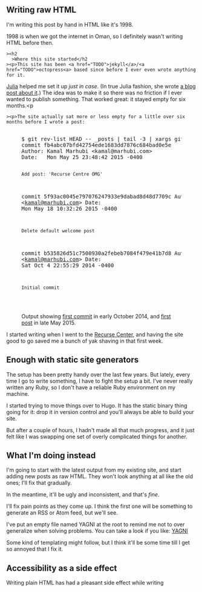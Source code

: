 <!doctype html>
<title
  >Writing raw HTML</title
><article
  ><h1
    >Writing raw HTML</h1
  ><div class="sidenote-container"
    ><p
      >I'm writing this post by hand in HTML like it's 1998.</p
    ><aside
      >1998 is when we got the internet in Oman, so I definitely wasn't writing HTML before then.</aside
  ></div
  
  ><section
    ><h2
      >Where this site started</h2
    ><p>This site has been <a href="TODO">jekyll</a>/<a href="TODO">octopress<a> based since before I ever even wrote anything for it.
<a href="TODO">Julia</a> helped me set it up <em>just in case</em>.
(In true Julia fashion, she wrote <a href="TODO">a blog post about it</a>.)
The idea was to make it so there was no friction if I ever wanted to publish something.
That worked great:
it stayed empty for six months.<p

    ><p>The site actually sat more or less empty for a little over six months before I wrote a post:
<figure role="img" aria-labelledby="git-log-caption">
<pre>
<samp>
$ <kbd>git rev-list HEAD -- _posts | tail -3 | xargs git show -s</kbd>
commit fb4abc07bfd42754ede1683dd7876c684bad0e5e
Author: Kamal Marhubi &lt;kamal@marhubi.com&gt;
Date:   Mon May 25 23:48:42 2015 -0400

    Add post: 'Recurse Centre OMG'

commit 5f93ac0045e797076247933e9dabad8d48d7709c
Author: Kamal Marhubi &lt;kamal@marhubi.com&gt;
Date:   Mon May 18 10:32:26 2015 -0400

    Delete default welcome post

commit b535826d51c7500930a2febeb7084f479e41b7d8
Author: Kamal Marhubi &lt;kamal@marhubi.com&gt;
Date:   Sat Oct 4 22:55:29 2014 -0400

    Initial commit
</samp>
</pre>
<figcaption class="aria-desc" id="git-log-caption">
Output showing <a href="TODO">first commit</a> in early October 2014, and <a href="TODO">first post</a> in late May 2015.
</figcaption>
</figure>

<p>I started writing when I went to the <a href="https://recurse.com/">Recurse Center</a>,
and having the site good to go saved me a bunch of yak shaving in that first week.

</section>



<section>
<h2>Enough with static site generators</h2>

<p>The setup has been pretty handy over the last few years. But lately, every time I go to write something, I have to fight the setup a bit. I've never really written any Ruby, so I don't have a reliable Ruby environment on my machine.

<p>I started trying to move things over to Hugo.
<!-- TODO link hugo -->
It has the static binary thing going for it: drop it in version control and you'll always be able to build your site.

<p>But after a couple of hours,
I hadn't made all that much progress,
and it just felt like I was swapping one set of overly complicated things for another.
</section>

<section>
<h2>What I'm doing instead</h2>
<p>I'm going to start with the latest output from my existing site,
and start adding new posts as raw HTML.
They won't look anything at all like the old ones; I'll fix that gradually.

<p>In the meantime, it'll be ugly and inconsistent, and that's <em>fine</em>.

<p>I'll fix pain points as they come up.
I think the first one will be something to generate an RSS or Atom feed,
but we'll see.

I've put an empty file named YAGNI at the root to remind me not to over generalize when solving problems.
You can take a look if you like: <a href="TODO">YAGNI</a>

<a>Some kind of templating might follow,
but I think it'll be some time till I get so annoyed that I fix it.

<h2>Accessibility as a side effect</h2>

<p>Writing plain HTML has had a pleasant side effect while writing
</article>
